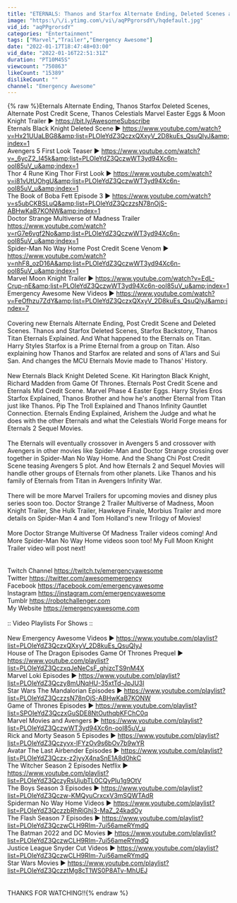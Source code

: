```yaml
---
title: "ETERNALS: Thanos and Starfox Alternate Ending, Deleted Scenes and Marvel Easter Eggs"
image: "https:\/\/i.ytimg.com\/vi\/aqPPgrorsdY\/hqdefault.jpg"
vid_id: "aqPPgrorsdY"
categories: "Entertainment"
tags: ["Marvel","Trailer","Emergency Awesome"]
date: "2022-01-17T18:47:48+03:00"
vid_date: "2022-01-16T22:51:31Z"
duration: "PT10M45S"
viewcount: "750863"
likeCount: "15389"
dislikeCount: ""
channel: "Emergency Awesome"
---
```

{% raw %}Eternals Alternate Ending, Thanos Starfox Deleted Scenes, Alternate Post Credit Scene, Thanos Celestials Marvel Easter Eggs &amp; Moon Knight Trailer ► <a rel="nofollow" target="blank" href="https://bit.ly/AwesomeSubscribe">https://bit.ly/AwesomeSubscribe</a><br />Eternals Black Knight Deleted Scene ► <a rel="nofollow" target="blank" href="https://www.youtube.com/watch?v=Hx21UUaLBG8&amp;list=PLOIeYdZ3QczxQXxyV_2D8kuEs_QsuQIyJ&amp;index=1">https://www.youtube.com/watch?v=Hx21UUaLBG8&amp;list=PLOIeYdZ3QczxQXxyV_2D8kuEs_QsuQIyJ&amp;index=1</a><br />Avengers 5 First Look Teaser ► <a rel="nofollow" target="blank" href="https://www.youtube.com/watch?v=_6ycZ2_I45k&amp;list=PLOIeYdZ3QczwWT3yd94Xc6n-ooI85uV_u&amp;index=1">https://www.youtube.com/watch?v=_6ycZ2_I45k&amp;list=PLOIeYdZ3QczwWT3yd94Xc6n-ooI85uV_u&amp;index=1</a><br />Thor 4 Rune King Thor First Look ► <a rel="nofollow" target="blank" href="https://www.youtube.com/watch?v=i81vUtUOhgU&amp;list=PLOIeYdZ3QczwWT3yd94Xc6n-ooI85uV_u&amp;index=1">https://www.youtube.com/watch?v=i81vUtUOhgU&amp;list=PLOIeYdZ3QczwWT3yd94Xc6n-ooI85uV_u&amp;index=1</a><br />The Book of Boba Fett Episode 3 ► <a rel="nofollow" target="blank" href="https://www.youtube.com/watch?v=s5ubCKBSLuQ&amp;list=PLOIeYdZ3QczzsN78nOjS-ABHwKaB7KONW&amp;index=1">https://www.youtube.com/watch?v=s5ubCKBSLuQ&amp;list=PLOIeYdZ3QczzsN78nOjS-ABHwKaB7KONW&amp;index=1</a><br />Doctor Strange Multiverse of Madness Trailer <a rel="nofollow" target="blank" href="https://www.youtube.com/watch?v=rG7e6vgf2No&amp;list=PLOIeYdZ3QczwWT3yd94Xc6n-ooI85uV_u&amp;index=1">https://www.youtube.com/watch?v=rG7e6vgf2No&amp;list=PLOIeYdZ3QczwWT3yd94Xc6n-ooI85uV_u&amp;index=1</a><br />Spider-Man No Way Home Post Credit Scene Venom ► <a rel="nofollow" target="blank" href="https://www.youtube.com/watch?v=nhF8_ozD16A&amp;list=PLOIeYdZ3QczwWT3yd94Xc6n-ooI85uV_u&amp;index=1">https://www.youtube.com/watch?v=nhF8_ozD16A&amp;list=PLOIeYdZ3QczwWT3yd94Xc6n-ooI85uV_u&amp;index=1</a><br />Marvel Moon Knight Trailer ► <a rel="nofollow" target="blank" href="https://www.youtube.com/watch?v=EdL-Crup-nE&amp;list=PLOIeYdZ3QczwWT3yd94Xc6n-ooI85uV_u&amp;index=1">https://www.youtube.com/watch?v=EdL-Crup-nE&amp;list=PLOIeYdZ3QczwWT3yd94Xc6n-ooI85uV_u&amp;index=1</a> <br />Emergency Awesome New Videos ► <a rel="nofollow" target="blank" href="https://www.youtube.com/watch?v=FeOfhzu7ZdY&amp;list=PLOIeYdZ3QczxQXxyV_2D8kuEs_QsuQIyJ&amp;index=7">https://www.youtube.com/watch?v=FeOfhzu7ZdY&amp;list=PLOIeYdZ3QczxQXxyV_2D8kuEs_QsuQIyJ&amp;index=7</a><br /><br />Covering new Eternals Alternate Ending, Post Credit Scene and Deleted Scenes. Thanos and Starfox Deleted Scenes, Starfox Backstory, Thanos Titan Eternals Explained. And What happened to the Eternals on Titan. Harry Styles Starfox is a Prime Eternal from a group on Titan. Also explaining how Thanos and Starfox are related and sons of A'lars and Sui San. And changes the MCU Eternals Movie made to Thanos' History. <br /><br />New Eternals Black Knight Deleted Scene. Kit Harington Black Knight, Richard Madden from Game Of Thrones. Eternals Post Credit Scene and Eternals Mid Credit Scene. Marvel Phase 4 Easter Eggs. Harry Styles Eros Starfox Explained, Thanos Brother and how he's another Eternal from Titan just like Thanos. Pip The Troll Explained and Thanos Infinity Gauntlet Connection. Eternals Ending Explained, Arishem the Judge and what he does with the other Eternals and what the Celestials World Forge means for Eternals 2 Sequel Movies.<br /><br />The Eternals will eventually crossover in Avengers 5 and crossover with Avengers in other movies like Spider-Man and Doctor Strange crossing over together in Spider-Man No Way Home. And the Shang Chi Post Credit Scene teasing Avengers 5 plot. And how Eternals 2 and Sequel Movies will handle other groups of Eternals from other planets. Like Thanos and his family of Eternals from Titan in Avengers Infinity War.<br /><br />There will be more Marvel Trailers for upcoming movies and disney plus series soon too. Doctor Strange 2 Trailer Multiverse of Madness, Moon Knight Trailer, She Hulk Trailer, Hawkeye Finale, Morbius Trailer and more details on Spider-Man 4 and Tom Holland's new Trilogy of Movies!<br /><br />More Doctor Strange Multiverse Of Madness Trailer videos coming! And More Spider-Man No Way Home videos soon too! My Full Moon Knight Trailer video will post next!<br /><br /><br />Twitch Channel <a rel="nofollow" target="blank" href="https://twitch.tv/emergencyawesome">https://twitch.tv/emergencyawesome</a><br />Twitter  <a rel="nofollow" target="blank" href="https://twitter.com/awesomemergency">https://twitter.com/awesomemergency</a><br />Facebook  <a rel="nofollow" target="blank" href="https://facebook.com/emergencyawesome">https://facebook.com/emergencyawesome</a><br />Instagram  <a rel="nofollow" target="blank" href="https://instagram.com/emergencyawesome">https://instagram.com/emergencyawesome</a><br />Tumblr  <a rel="nofollow" target="blank" href="https://robotchallenger.com">https://robotchallenger.com</a><br />My Website <a rel="nofollow" target="blank" href="https://emergencyawesome.com">https://emergencyawesome.com</a><br /><br />:: Video Playlists For Shows ::<br /><br />New Emergency Awesome Videos ► <a rel="nofollow" target="blank" href="https://www.youtube.com/playlist?list=PLOIeYdZ3QczxQXxyV_2D8kuEs_QsuQIyJ">https://www.youtube.com/playlist?list=PLOIeYdZ3QczxQXxyV_2D8kuEs_QsuQIyJ</a><br />House of The Dragon Episodes Game Of Thrones Prequel ► <a rel="nofollow" target="blank" href="https://www.youtube.com/playlist?list=PLOIeYdZ3QczxqJeNeCsF_ghizcTS9nM4X">https://www.youtube.com/playlist?list=PLOIeYdZ3QczxqJeNeCsF_ghizcTS9nM4X</a><br />Marvel Loki Episodes ► <a rel="nofollow" target="blank" href="https://www.youtube.com/playlist?list=PLOIeYdZ3Qczy8mUNqHU-35xtTd-JpJU3l">https://www.youtube.com/playlist?list=PLOIeYdZ3Qczy8mUNqHU-35xtTd-JpJU3l</a><br />Star Wars The Mandalorian Episodes ► <a rel="nofollow" target="blank" href="https://www.youtube.com/playlist?list=PLOIeYdZ3QczzsN78nOjS-ABHwKaB7KONW">https://www.youtube.com/playlist?list=PLOIeYdZ3QczzsN78nOjS-ABHwKaB7KONW</a><br />Game of Thrones Episodes ► <a rel="nofollow" target="blank" href="https://www.youtube.com/playlist?list=SPOIeYdZ3QczxGuSDE8NtOuthqbKFChC0q">https://www.youtube.com/playlist?list=SPOIeYdZ3QczxGuSDE8NtOuthqbKFChC0q</a><br />Marvel Movies and Avengers ► <a rel="nofollow" target="blank" href="https://www.youtube.com/playlist?list=PLOIeYdZ3QczwWT3yd94Xc6n-ooI85uV_u">https://www.youtube.com/playlist?list=PLOIeYdZ3QczwWT3yd94Xc6n-ooI85uV_u</a><br />Rick and Morty Season 5 Episodes ► <a rel="nofollow" target="blank" href="https://www.youtube.com/playlist?list=PLOIeYdZ3Qczyvx-lFYzOv9s6bOv7b9wYR">https://www.youtube.com/playlist?list=PLOIeYdZ3Qczyvx-lFYzOv9s6bOv7b9wYR</a><br />Avatar The Last Airbender Episodes ► <a rel="nofollow" target="blank" href="https://www.youtube.com/playlist?list=PLOIeYdZ3Qczx-z2jyyX4naSnE1A8d0hkC">https://www.youtube.com/playlist?list=PLOIeYdZ3Qczx-z2jyyX4naSnE1A8d0hkC</a><br />The Witcher Season 2 Episodes Netflix ► <a rel="nofollow" target="blank" href="https://www.youtube.com/playlist?list=PLOIeYdZ3QczyRsUjubTL0CQyPIu1g9OtV">https://www.youtube.com/playlist?list=PLOIeYdZ3QczyRsUjubTL0CQyPIu1g9OtV</a><br />The Boys Season 3 Episodes ► <a rel="nofollow" target="blank" href="https://www.youtube.com/playlist?list=PLOIeYdZ3Qczw-KMQyuCrxcxV3mSQWTAdR">https://www.youtube.com/playlist?list=PLOIeYdZ3Qczw-KMQyuCrxcxV3mSQWTAdR</a><br />Spiderman No Way Home Videos ► <a rel="nofollow" target="blank" href="https://www.youtube.com/playlist?list=PLOIeYdZ3QczzbRhRiGhj3-MaZ_24kadOy">https://www.youtube.com/playlist?list=PLOIeYdZ3QczzbRhRiGhj3-MaZ_24kadOy</a><br />The Flash Season 7 Episodes ► <a rel="nofollow" target="blank" href="https://www.youtube.com/playlist?list=PLOIeYdZ3QczwCLH9RIm-7ui56ameRYmdQ">https://www.youtube.com/playlist?list=PLOIeYdZ3QczwCLH9RIm-7ui56ameRYmdQ</a><br />The Batman 2022 and DC Movies ► <a rel="nofollow" target="blank" href="https://www.youtube.com/playlist?list=PLOIeYdZ3QczwCLH9RIm-7ui56ameRYmdQ">https://www.youtube.com/playlist?list=PLOIeYdZ3QczwCLH9RIm-7ui56ameRYmdQ</a><br />Justice League Snyder Cut Videos ► <a rel="nofollow" target="blank" href="https://www.youtube.com/playlist?list=PLOIeYdZ3QczwCLH9RIm-7ui56ameRYmdQ">https://www.youtube.com/playlist?list=PLOIeYdZ3QczwCLH9RIm-7ui56ameRYmdQ</a><br />Star Wars Movies ► <a rel="nofollow" target="blank" href="https://www.youtube.com/playlist?list=PLOIeYdZ3QczztMg8cT1WS0P8ATv-MhUEJ">https://www.youtube.com/playlist?list=PLOIeYdZ3QczztMg8cT1WS0P8ATv-MhUEJ</a><br /><br /><br />THANKS FOR WATCHING!!{% endraw %}
